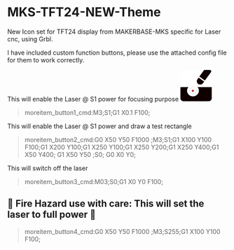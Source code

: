 # MKS-TFT24-NEW-Theme
New Icon set for TFT24 display from MAKERBASE-MKS specific for Laser cnc, using Grbl.

I have included custom function buttons, please use the attached config file for them to work correctly.

This will enable the Laser @ S1 power for focusing purpose
<img src="https://github.com/KillSwitch422/MKS-TFT24-Laser-CnC/blob/master/Source_Images/Focus.png" />
>moreitem_button1_cmd:M3;S1;G1 X0.1 F100; 

This will enable the Laser @ S1 power and draw a test rectangle
>moreitem_button2_cmd:G0 X50 Y50 F1000 ;M3;S1;G1 X100 Y100 F100;G1 X200 Y100;G1 X250 Y100;G1 X250 Y200;G1 X250 Y400;G1 X50 Y400; G1 X50 Y50 ;S0; G0 X0 Y0;

This will switch off the laser
>moreitem_button3_cmd:M03;S0;G1 X0 Y0 F100;

## &#x1F534; Fire Hazard use with care: This will set the laser to full power &#x1F534;

>moreitem_button4_cmd:G0 X50 Y50 F1000 ;M3;S255;G1 X100 Y100 F100;
